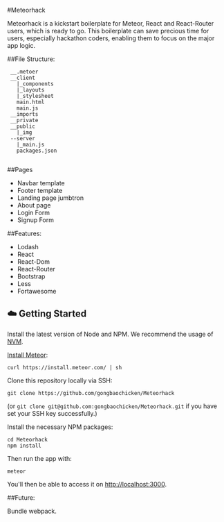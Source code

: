 #Meteorhack

Meteorhack is a kickstart boilerplate for Meteor, React and React-Router users, which is ready to go. This boilerplate can save precious time for users, especially hackathon coders, enabling them to focus on the major app logic.

##File Structure:

```
 __.metoer
 __client
   |_components
   |_layouts
   |_stylesheet
   main.html
   main.js
 __imports
 __private
 __public
   |_img
 --server
   |_main.js
   packages.json
 
```

##Pages
* Navbar template
* Footer template
* Landing page jumbtron
* About page
* Login Form
* Signup Form

##Features:
* Lodash
* React
* React-Dom
* React-Router
* Bootstrap
* Less
* Fortawesome

## :cloud: Getting Started

Install the latest version of Node and NPM. We recommend the usage of [NVM](http://nvm.sh).

[Install Meteor](https://www.meteor.com/install):

```
curl https://install.meteor.com/ | sh
```

Clone this repository locally via SSH:

```
git clone https://github.com/gongbaochicken/Meteorhack
```

(or `git clone git@github.com:gongbaochicken/Meteorhack.git` if you have set your SSH key successfully.)

Install the necessary NPM packages:

```
cd Meteorhack
npm install
```

Then run the app with:

```
meteor
```

You'll then be able to access it on [http://localhost:3000](http://localhost:3000).

##Future:

Bundle webpack.